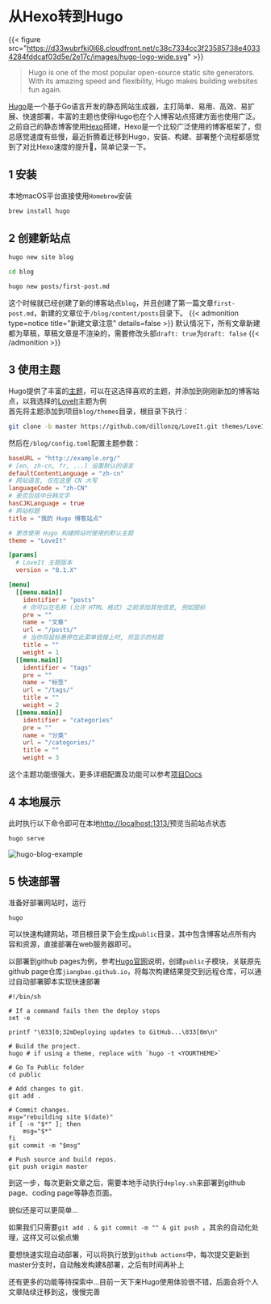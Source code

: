 # 从Hexo转到Hugo

{{< figure src="https://d33wubrfki0l68.cloudfront.net/c38c7334cc3f23585738e40334284fddcaf03d5e/2e17c/images/hugo-logo-wide.svg" >}}
<!--more-->
> Hugo is one of the most popular open-source static site generators. With its amazing speed and flexibility, Hugo makes building websites fun again.  

[Hugo](https://gohugo.io/)是一个基于Go语言开发的静态网站生成器，主打简单、易用、高效、易扩展、快速部署，丰富的主题也使得Hugo也在个人博客站点搭建方面也使用广泛。之前自己的静态博客使用[Hexo](https://hexo.io/)搭建，Hexo是一个比较广泛使用的博客框架了，但总感觉速度有些慢，最近折腾着迁移到Hugo，安装、构建、部署整个流程都感觉到了对比Hexo速度的提升:rocket:，简单记录一下。

## 1 安装
本地macOS平台直接使用`Homebrew`安装
```Bash
brew install hugo
```

## 2 创建新站点
```Bash
hugo new site blog

cd blog

hugo new posts/first-post.md
```
这个时候就已经创建了新的博客站点`blog`，并且创建了第一篇文章`first-post.md`，新建的文章位于`/blog/content/posts`目录下。
{{< admonition type=notice title="新建文章注意" details=false >}}
默认情况下，所有文章新建都为草稿，草稿文章是不渲染的，需要修改头部`draft: true`为`draft: false`
{{< /admonition >}}

## 3 使用主题
Hugo提供了丰富的[主题](https://themes.gohugo.io/)，可以在这选择喜欢的主题，并添加到刚刚新加的博客站点，以我选择的[LoveIt](https://github.com/dillonzq/LoveIt)主题为例  
首先将主题添加到项目`blog/themes`目录，根目录下执行：
```Bash
git clone -b master https://github.com/dillonzq/LoveIt.git themes/LoveIt
```

然后在`/blog/config.toml`配置主题参数：
```toml
baseURL = "http://example.org/"
# [en, zh-cn, fr, ...] 设置默认的语言
defaultContentLanguage = "zh-cn"
# 网站语言, 仅在这里 CN 大写
languageCode = "zh-CN"
# 是否包括中日韩文字
hasCJKLanguage = true
# 网站标题
title = "我的 Hugo 博客站点"

# 更改使用 Hugo 构建网站时使用的默认主题
theme = "LoveIt"

[params]
  # LoveIt 主题版本
  version = "0.1.X"

[menu]
  [[menu.main]]
    identifier = "posts"
    # 你可以在名称 (允许 HTML 格式) 之前添加其他信息, 例如图标
    pre = ""
    name = "文章"
    url = "/posts/"
    # 当你将鼠标悬停在此菜单链接上时, 将显示的标题
    title = ""
    weight = 1
  [[menu.main]]
    identifier = "tags"
    pre = ""
    name = "标签"
    url = "/tags/"
    title = ""
    weight = 2
  [[menu.main]]
    identifier = "categories"
    pre = ""
    name = "分类"
    url = "/categories/"
    title = ""
    weight = 3
```
这个主题功能很强大，更多详细配置及功能可以参考[项目Docs](https://hugoloveit.com/categories/documentation/)

## 4 本地展示
此时执行以下命令即可在本地[http://localhost:1313/](http://localhost:1313/)预览当前站点状态
```bash
hugo serve
```
![hugo-blog-example](https://jiangbao-1258001083.cos.ap-shanghai.myqcloud.com/hugo-blog-example.png)

## 5 快速部署
准备好部署网站时，运行
```bash
hugo
```
可以快速构建网站，项目根目录下会生成`public`目录，其中包含博客站点所有内容和资源，直接部署在web服务器即可。

以部署到github pages为例，参考[Hugo官网](https://gohugo.io/hosting-and-deployment/hosting-on-github/)说明，创建`public`子模块，关联原先github page仓库`jiangbao.github.io`，将每次构建结果提交到远程仓库，可以通过自动部署脚本实现快速部署
```shell
#!/bin/sh

# If a command fails then the deploy stops
set -e

printf "\033[0;32mDeploying updates to GitHub...\033[0m\n"

# Build the project.
hugo # if using a theme, replace with `hugo -t <YOURTHEME>`

# Go To Public folder
cd public

# Add changes to git.
git add .

# Commit changes.
msg="rebuilding site $(date)"
if [ -n "$*" ]; then
	msg="$*"
fi
git commit -m "$msg"

# Push source and build repos.
git push origin master
```

到这一步，每次更新文章之后，需要本地手动执行`deploy.sh`来部署到github page、coding page等静态页面。  

貌似还是可以更简单...

如果我们只需要`git add . & git commit -m "" & git push `，其余的自动化处理，这样又可以偷点懒

要想快速实现自动部署，可以将执行放到`github actions`中，每次提交更新到master分支时，自动触发构建&部署，之后有时间再补上

还有更多的功能等待探索中...目前一天下来Hugo使用体验很不错，后面会将个人文章陆续迁移到这，慢慢完善
